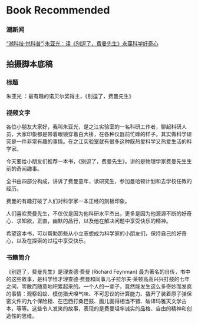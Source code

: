 # Book Recommended


<!--more-->

### 潮新闻

[“潮科技·悦科普”|朱亚光：读《别逗了，费曼先生》永葆科学好奇心](https://tianmunews.com/video.html?id=2591441&duration=107.0&isVertical=0&fsize=33102958&width=1280&height=720&video_h5_mode=1)



## 拍摄脚本底稿

### 标题

朱亚光 ：最有趣的诺贝尔奖得主，《别逗了，费曼先生》

### 视频文字

各位小朋友大家好，我叫朱亚光，是之江实验室的一名科研工作者，聊起科研人员，大家印象都是带着眼镜穿着白大褂，在各种仪器前忙碌的样子。其实做科学研究是一件非常有趣的事情。在之江实验室就有很多这种既热爱科学又热爱生活的科学家。

今天要给小朋友们推荐一本书，《别逗了，费曼先生》。讲的是物理学家费曼先生生前的奇闻趣事。

全书由四部分构成，讲诉了费曼童年，读研究生，参加曼哈顿计划和去学校任教的经历。

费曼的有趣打破了人们对科学家一本正经的刻板印象。

人们喜欢费曼先生，不仅仅是因为他科研水平杰出，更多是因为他源源不断的好奇心、求知欲，正直，幽默的品行，以及他在解决问题中享受快乐的精神。

希望这本书，可以帮助那些从小立志想成为科学家的小朋友们，保持自己的好奇心，以及在探索的过程中享受快乐。



### 书籍简介

《别逗了，费曼先生》是理查德·费曼 (Richard Feynman) 最为著名的自传，书中的这些故事，是科学怪才理查德·费曼和同事儿子拉尔夫·莱顿高高兴兴打鼓的七年之间，零散而随意地积累起来的。一个人的一辈子，竟然能发生这么多奇妙而发疯的事情：观察蚂蚁、模仿猎犬嗅气味、不可思议的计算能力、撬开了装着原子弹保密文件的九个保险柜、在巴西打桑巴鼓、画儿画得相当不错、破译玛雅天文学古本，等等。这些令人发笑的故事，表现的是费曼坦率诚实的品格、自由的精神和创造性的思维。

